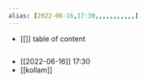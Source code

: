```yaml
---
alias: [2022-06-16,17:30,,,,,,,,,,,]
---
```

- [[]]
table of content
```toc
```

- [[2022-06-16]] 17:30
- [[kollam]]